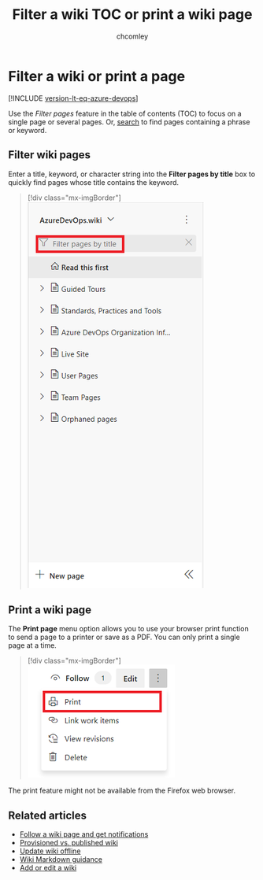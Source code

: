 ﻿---
title: Filter a wiki TOC or print a wiki page
titleSuffix: Azure DevOps 
description: Filter the contents of a wiki table of content or print a wiki page.
ms.subservice: azure-devops-wiki
ms.custom: wiki, devdivchpfy22
ms.topic: conceptual
ms.author: chcomley
author: chcomley
ms.reviewer: gopinach
monikerRange: '<= azure-devops'
ms.date: 01/05/2024 
---

# Filter a wiki or print a page

[!INCLUDE [version-lt-eq-azure-devops](../../includes/version-lt-eq-azure-devops.md)] 

Use the *Filter pages* feature in the table of contents (TOC) to focus on a single page or several pages. Or, [search](../search/get-started-search.md) to find pages containing a phrase or keyword.

## Filter wiki pages

Enter a title, keyword, or character string into the **Filter pages by title** box to quickly find pages whose title contains the keyword.

> [!div class="mx-imgBorder"]  
> ![Screenshot of Filter page by title.](media/wiki/filter-box.png)

<a id="print-page"></a>

## Print a wiki page

The **Print page** menu option allows you to use your browser print function to send a page to a printer or save as a PDF. You can only print a single page at a time.

> [!div class="mx-imgBorder"]  
> ![Screenshot of Printing a page action.](media/wiki/print-page.png)

The print feature might not be available from the Firefox web browser.  

## Related articles

- [Follow a wiki page and get notifications](follow-notifications-wiki-pages.md)
- [Provisioned vs. published wiki](provisioned-vs-published-wiki.md)
- [Update wiki offline](wiki-update-offline.md)
- [Wiki Markdown guidance](markdown-guidance.md)
- [Add or edit a wiki](add-edit-wiki.md)
